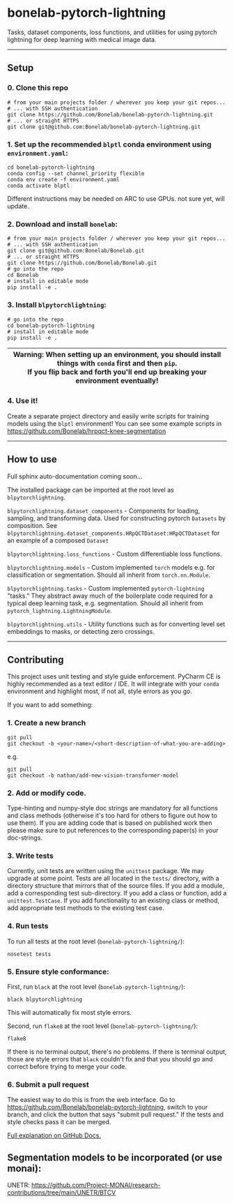 # bonelab-pytorch-lightning
Tasks, dataset components, loss functions, and utilities for using pytorch lightning for deep learning with medical image data.

---
## Setup

### 0. Clone this repo
```commandline
# from your main projects folder / wherever you keep your git repos...
# ... with SSH authentication
git clone https://github.com/Bonelab/bonelab-pytorch-lightning.git
# ... or straight HTTPS
git clone git@github.com:Bonelab/bonelab-pytorch-lightning.git
```

### 1. Set up the recommended `blptl` conda environment using `environment.yaml`:

```commandline
cd bonelab-pytorch-lightning
conda config --set channel_priority flexible
conda env create -f environment.yaml
conda activate blptl
```

Different instructions may be needed on ARC to use GPUs. not sure yet, will update.

### 2. Download and install `bonelab`:

```commandline
# from your main projects folder / wherever you keep your git repos...
# ... with SSH authentication
git clone git@github.com:Bonelab/Bonelab.git
# ... or straight HTTPS
git clone https://github.com/Bonelab/Bonelab.git
# go into the repo
cd Bonelab
# install in editable mode
pip install -e .
```

### 3. Install `blpytorchlightning`:

```commandline
# go into the repo
cd bonelab-pytorch-lightning
# install in editable mode
pip install -e .
```

| Warning: When setting up an environment, you should install things with `conda` first and then `pip`.  <br/>If you flip back and forth you'll end up breaking your environment eventually! |
|--------------------------------------------------------------------------------------------------------------------------------------------------------------------------------------------|

### 4. Use it!

Create a separate project directory and easily write scripts for training models using the `blptl` environment!
You can see some example scripts in https://github.com/Bonelab/hrpqct-knee-segmentation

---
## How to use

Full sphinx auto-documentation coming soon...

The installed package can be imported at the root level as `blpytorchlightning`.

`blpytorchlightning.dataset_components` - Components for loading, sampling, and transforming data. 
Used for constructing pytorch `Datasets` by composition. 
See `blpytorchlightning.dataset_components.HRpQCTDataset:HRpQCTDataset` for an example of a composed `Dataset`

`blpytorchlightning.loss_functions` - Custom differentiable loss functions.

`blpytorchlightning.models` - Custom implemented `torch` models e.g. for classification or segmentation.
Should all inherit from `torch.nn.Module`.

`blpytorchlightning.tasks` - Custom implemented `pytorch-lightning` "tasks." 
They abstract away much of the boilerplate code required for a typical deep learning task, e.g. segmentation.
Should all inherit from `pytorch_lightning.LightningModule`.

`blpytorchlightning.utils` - Utility functions such as for converting level set embeddings to masks, or detecting zero crossings.

---
## Contributing

This project uses unit testing and style guide enforcement. PyCharm CE is highly recommended as a text editor / IDE. 
It will integrate with your `conda` environment and highlight most, if not all, style errors as you go.

If you want to add something:

### 1. Create a new branch

```commandline
git pull
git checkout -b <your-name>/<short-description-of-what-you-are-adding>
```

e.g.

```commandline
git pull
git checkout -b nathan/add-new-vision-transformer-model
```

### 2. Add or modify code.

Type-hinting and numpy-style doc strings are mandatory for all functions and class methods
(otherwise it's too hard for others to figure out how to use them).
If you are adding code that is based on published work then please make sure to put references to the corresponding
paper(s) in your doc-strings.

### 3. Write tests

Currently, unit tests are written using the `unittest` package. We may upgrade at some point. 
Tests are all located in the `tests/` directory, with a directory structure that mirrors that of the source files.
If you add a module, add a corresponding test sub-directory. If you add a class or function, add a `unittest.TestCase`.
If you add functionality to an existing class or method, add appropriate test methods to the existing test case.

### 4. Run tests

To run all tests at the root level (`bonelab-pytorch-lightning/`):

```commandline
nosetest tests
```
### 5. Ensure style conformance:

First, run `black` at the root level (`bonelab-pytorch-lightning/`):
```commandline
black blpytorchlightning
```

This will automatically fix most style errors.

Second, run `flake8` at the root level (`bonelab-pytorch-lightning/`):

```commandline
flake8
```

If there is no terminal output, there's no problems. If there is terminal output, those are style errors that `black`
couldn't fix and that you should go and correct before trying to merge your code.

### 6. Submit a pull request

The easiest way to do this is from the web interface. Go to https://github.com/Bonelab/bonelab-pytorch-lightning, 
switch to your branch, and click the button that says "submit pull request." 
If the tests and style checks pass it can be merged.

[Full explanation on GitHub Docs.](https://docs.github.com/en/pull-requests/collaborating-with-pull-requests/proposing-changes-to-your-work-with-pull-requests/creating-a-pull-request)

## Segmentation models to be incorporated (or use monai):

UNETR: https://github.com/Project-MONAI/research-contributions/tree/main/UNETR/BTCV